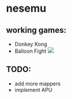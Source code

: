 # nesemu
## working games:
* Donkey Kong
* Balloon Fight ![](https://imgur.com/a/G4XgLyA)

## TODO:
* add more mappers
* implement APU
